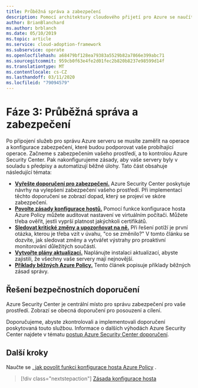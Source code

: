 ```yaml
---
title: Průběžná správa a zabezpečení
description: Pomocí architektury cloudového přijetí pro Azure se naučíte soustředit se na operace a konfigurace zabezpečení, které budou podporovat vaše probíhající operace.
author: BrianBlanchard
ms.author: brblanch
ms.date: 05/10/2019
ms.topic: article
ms.service: cloud-adoption-framework
ms.subservice: operate
ms.openlocfilehash: a68479bf128ea79383a5529b82a7866e399abc71
ms.sourcegitcommit: 959cb0f63e4fe2d01fec2b820b8237e98599d14f
ms.translationtype: MT
ms.contentlocale: cs-CZ
ms.lasthandoff: 03/11/2020
ms.locfileid: "79094579"
---
```

# <a name="phase-3-ongoing-management-and-security"></a>Fáze 3: Průběžná správa a zabezpečení

Po připojení služeb pro správu Azure serveru se musíte zaměřit na operace a konfigurace zabezpečení, které budou podporovat vaše probíhající operace. Začneme s zabezpečením vašeho prostředí, a to kontrolou Azure Security Center. Pak nakonfigurujeme zásady, aby vaše servery byly v souladu s předpisy a automatizují běžné úlohy. Tato část obsahuje následující témata:

- **[Vyřešte doporučení pro zabezpečení.](#address-security-recommendations)** Azure Security Center poskytuje návrhy na vylepšení zabezpečení vašeho prostředí. Při implementaci těchto doporučení se zobrazí dopad, který se projeví ve skóre zabezpečení.
- **[Povolte zásady konfigurace hostů.](./guest-configuration-policy.md)** Pomocí funkce konfigurace hosta Azure Policy můžete auditovat nastavení ve virtuálním počítači. Můžete třeba ověřit, jestli vyprší platnost jakýchkoli certifikátů.
- **[Sledovat kritické změny a upozorňovat na ně.](./enable-tracking-alerting.md)** Při řešení potíží je první otázka, kterou je třeba vzít v úvahu, "co se změnilo?" V tomto článku se dozvíte, jak sledovat změny a vytvářet výstrahy pro proaktivní monitorování důležitých součástí.
- **[Vytvořte plány aktualizací.](./update-schedules.md)** Naplánujte instalaci aktualizací, abyste zajistili, že všechny vaše servery mají nejnovější.
- **[Příklady běžných Azure Policy.](./common-policies.md)** Tento článek popisuje příklady běžných zásad správy.

## <a name="address-security-recommendations"></a>Řešení bezpečnostních doporučení

Azure Security Center je centrální místo pro správu zabezpečení pro vaše prostředí. Zobrazí se obecná doporučení pro posouzení a cílení.

Doporučujeme, abyste zkontrolovali a implementovali doporučení poskytovaná touto službou. Informace o dalších výhodách Azure Security Center najdete v tématu [postup Azure Security Center doporučení](https://docs.microsoft.com/azure/migrate/migrate-best-practices-security-management#best-practice-follow-azure-security-center-recommendations).

## <a name="next-steps"></a>Další kroky

Naučte se [, jak povolit funkci konfigurace hosta Azure Policy](./guest-configuration-policy.md) .

> [!div class="nextstepaction"]
> [Zásada konfigurace hosta](./guest-configuration-policy.md)
